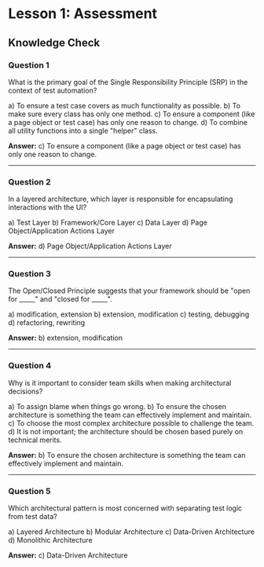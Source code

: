 # Lesson 1: Assessment

## Knowledge Check

### Question 1
What is the primary goal of the Single Responsibility Principle (SRP) in the context of test automation?

a) To ensure a test case covers as much functionality as possible.
b) To make sure every class has only one method.
c) To ensure a component (like a page object or test case) has only one reason to change.
d) To combine all utility functions into a single "helper" class.

**Answer:** c) To ensure a component (like a page object or test case) has only one reason to change.

---

### Question 2
In a layered architecture, which layer is responsible for encapsulating interactions with the UI?

a) Test Layer
b) Framework/Core Layer
c) Data Layer
d) Page Object/Application Actions Layer

**Answer:** d) Page Object/Application Actions Layer

---

### Question 3
The Open/Closed Principle suggests that your framework should be "open for _____" and "closed for _____".

a) modification, extension
b) extension, modification
c) testing, debugging
d) refactoring, rewriting

**Answer:** b) extension, modification

---

### Question 4
Why is it important to consider team skills when making architectural decisions?

a) To assign blame when things go wrong.
b) To ensure the chosen architecture is something the team can effectively implement and maintain.
c) To choose the most complex architecture possible to challenge the team.
d) It is not important; the architecture should be chosen based purely on technical merits.

**Answer:** b) To ensure the chosen architecture is something the team can effectively implement and maintain.

---

### Question 5
Which architectural pattern is most concerned with separating test logic from test data?

a) Layered Architecture
b) Modular Architecture
c) Data-Driven Architecture
d) Monolithic Architecture

**Answer:** c) Data-Driven Architecture